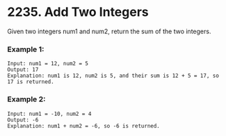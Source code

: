 # 2235. Add Two Integers

Given two integers num1 and num2, return the sum of the two integers.

### Example 1:

```
Input: num1 = 12, num2 = 5
Output: 17
Explanation: num1 is 12, num2 is 5, and their sum is 12 + 5 = 17, so 17 is returned.
```

### Example 2:

```
Input: num1 = -10, num2 = 4
Output: -6
Explanation: num1 + num2 = -6, so -6 is returned.
```
